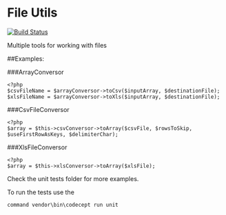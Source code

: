 File Utils
=============
[![Build Status](https://travis-ci.org/reynholm-industries/FileUtils.svg?branch=master)](https://travis-ci.org/reynholm-industries/FileUtils)

Multiple tools for working with files

##Examples:

###ArrayConversor
```php5
<?php
$csvFileName = $arrayConversor->toCsv($inputArray, $destinationFile);
$xlsFileName = $arrayConversor->toXls($inputArray, $destinationFile);
```

###CsvFileConversor
```php5
<?php
$array = $this->csvConversor->toArray($csvFile, $rowsToSkip, $useFirstRowAsKeys, $delimiterChar);
```


###XlsFileConversor
```php5
<?php
$array = $this->xlsConversor->toArray($xlsFile);
```

Check the unit tests folder for more examples.

To run the tests use the
```shell
command vendor\bin\codecept run unit
```
